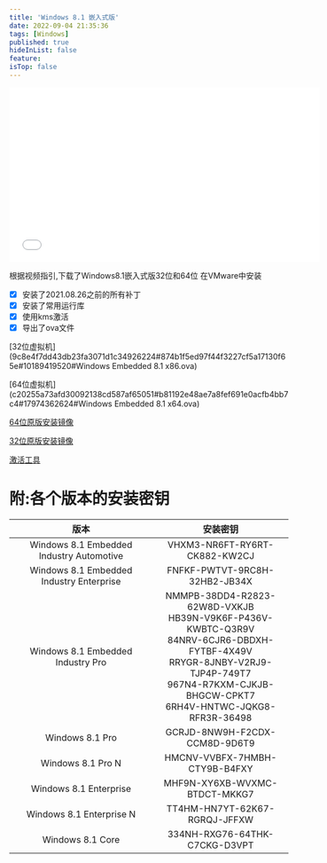 ```yaml
---
title: 'Windows 8.1 嵌入式版'
date: 2022-09-04 21:35:36
tags: [Windows]
published: true
hideInList: false
feature: 
isTop: false
---
```


<iframe width="560" height="315" src="//player.bilibili.com/player.html?aid=672334392&bvid=BV1TU4y1Y7nL&cid=314749662&page=1" frameborder="0" allow="accelerometer; autoplay; clipboard-write; encrypted-media; gyroscope; picture-in-picture" allowfullscreen> </iframe>

根据视频指引,下载了Windows8.1嵌入式版32位和64位
在VMware中安装
- [x] 安装了2021.08.26之前的所有补丁
- [x] 安装了常用运行库
- [x] 使用kms激活
- [x] 导出了ova文件

[32位虚拟机](9c8e4f7dd43db23fa3071d1c34926224#874b1f5ed97f44f3227cf5a17130f65e#10189419520#Windows Embedded 8.1 x86.ova)

[64位虚拟机](c20255a73afd30092138cd587af65051#b81192e48ae7a8fef691e0acfb4bb7c4#17974362624#Windows Embedded 8.1 x64.ova)

[64位原版安装镜像](bcfac5d6acd1df3493388bcefe6bc819#10b998094af1a03274fc88f0a53b55b4#3901444096#9600.16384.WINBLUE_RTM.130821-1623_X64FRE_EMBEDDEDINDUSTRY_ZH-CN-IRM_CEI_X64FRE_ZH-CN_DV5.ISO)

[32位原版安装镜像](b776283bccaa75b4f6067b421169ddb6#eb2eea8cdf62b473f1cca48d2575910d#2892294144#9600.16384.WINBLUE_RTM.130821-1623_X86FRE_EMBEDDEDINDUSTRY_ZH-CN-IRM_CEI_X86FRE_ZH-CN_DV5.ISO)

[激活工具](bb404b1b6de44b1b3efe5f13db3c97df#2c75509e5d5b5aa49fa1e3d40a5a99cd#7991296#kmscipo_20210827_165110.iso)

# 附:各个版本的安装密钥

|版本|安装密钥|
|:---:|:---:|
|Windows 8.1 Embedded Industry Automotive|VHXM3-NR6FT-RY6RT-CK882-KW2CJ|
|Windows 8.1 Embedded Industry Enterprise|FNFKF-PWTVT-9RC8H-32HB2-JB34X|
|Windows 8.1 Embedded Industry Pro|NMMPB-38DD4-R2823-62W8D-VXKJB<br>HB39N-V9K6F-P436V-KWBTC-Q3R9V<br>84NRV-6CJR6-DBDXH-FYTBF-4X49V<br>RRYGR-8JNBY-V2RJ9-TJP4P-749T7<br>967N4-R7KXM-CJKJB-BHGCW-CPKT7<br>6RH4V-HNTWC-JQKG8-RFR3R-36498|
|Windows 8.1 Pro|GCRJD-8NW9H-F2CDX-CCM8D-9D6T9|
|Windows 8.1 Pro N|HMCNV-VVBFX-7HMBH-CTY9B-B4FXY|
|Windows 8.1 Enterprise|MHF9N-XY6XB-WVXMC-BTDCT-MKKG7|
|Windows 8.1 Enterprise N|TT4HM-HN7YT-62K67-RGRQJ-JFFXW|
|Windows 8.1 Core|334NH-RXG76-64THK-C7CKG-D3VPT|
